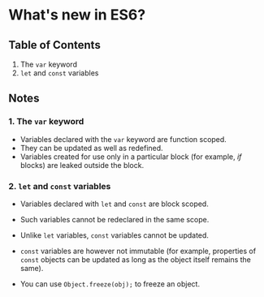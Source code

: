 # What's new in ES6?

## Table of Contents

1. The `var` keyword
2. `let` and `const` variables

## Notes

### 1. The `var` keyword

* Variables declared with the `var` keyword are function scoped.
* They can be updated as well as redefined.
* Variables created for use only in a particular block (for example, _if_ blocks) are leaked outside the block.

### 2. `let` and `const` variables

* Variables declared with `let` and `const` are block scoped.
* Such variables cannot be redeclared in the same scope.
* Unlike `let` variables, `const` variables cannot be updated.
* `const` variables are however not immutable (for example, properties of `const` objects can be updated as long as the object itself remains the same).

* You can use `Object.freeze(obj);` to freeze an object.